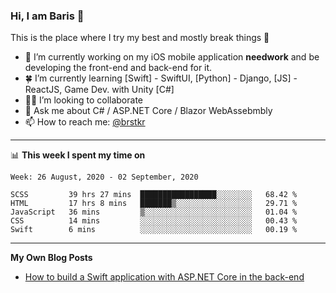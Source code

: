 ### Hi, I am Baris 👋

This is the place where I try my best and mostly break things :rofl:


- 🔭  I’m currently working on my iOS mobile application **needwork** and be developing the front-end and back-end for it.
- 🍀  I’m currently learning [Swift] - SwiftUI, [Python] - Django, [JS] - ReactJS, Game Dev.  with Unity [C#]
- ✌🏻  I’m looking to collaborate
- 💬  Ask me about C# / ASP.NET Core / Blazor WebAssebmbly
- 📫  How to reach me: [@brstkr](https://brstkr.com/contact.html)

---------

📊 **This week I spent my time on**
<!--START_SECTION:waka-->
```text
Week: 26 August, 2020 - 02 September, 2020

SCSS         39 hrs 27 mins  █████████████████░░░░░░░░   68.42 % 
HTML         17 hrs 8 mins   ███████▒░░░░░░░░░░░░░░░░░   29.71 % 
JavaScript   36 mins         ▒░░░░░░░░░░░░░░░░░░░░░░░░   01.04 % 
CSS          14 mins         ░░░░░░░░░░░░░░░░░░░░░░░░░   00.43 % 
Swift        6 mins          ░░░░░░░░░░░░░░░░░░░░░░░░░   00.19 % 
```
<!--END_SECTION:waka-->

---------

**My Own Blog Posts**
 - [How to build a Swift application with ASP.NET Core in the back-end](https://medium.com/@brstkr3/how-to-connect-your-swift-application-to-an-asp-net-core-back-end-cc0ab9a4fba8)
